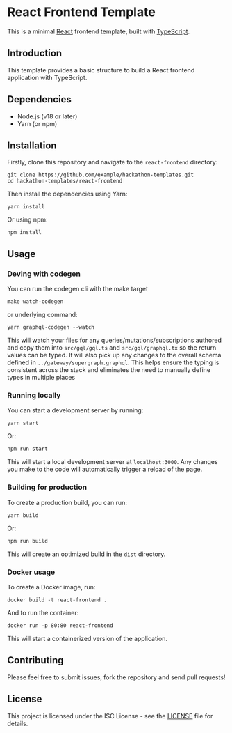# React Frontend Template

This is a minimal [React](https://reactjs.org/) frontend template, built with [TypeScript](https://www.typescriptlang.org/).

## Introduction

This template provides a basic structure to build a React frontend application with TypeScript.

## Dependencies

- Node.js (v18 or later)
- Yarn (or npm)

## Installation

Firstly, clone this repository and navigate to the `react-frontend` directory:

```
git clone https://github.com/example/hackathon-templates.git
cd hackathon-templates/react-frontend
```

Then install the dependencies using Yarn:

```
yarn install
```

Or using npm:

```
npm install
```

## Usage

### Deving with codegen
You can run the codegen cli with the make target
```
make watch-codegen
```

or underlying command:
```
yarn graphql-codegen --watch
```

This will watch your files for any queries/mutations/subscriptions authored and copy them into
`src/gql/gql.ts` and `src/gql/graphql.tx` so the return values can be typed. It will also pick up any
changes to the overall schema defined in `../gateway/supergraph.graphql`. This helps ensure the typing is
consistent across the stack and eliminates the need to manually define types in multiple places

### Running locally

You can start a development server by running:

```
yarn start
```

Or:

```
npm run start
```

This will start a local development server at `localhost:3000`. Any changes you make to the code will automatically trigger a reload of the page.

### Building for production

To create a production build, you can run:

```
yarn build
```

Or:

```
npm run build
```

This will create an optimized build in the `dist` directory.

### Docker usage

To create a Docker image, run:

```
docker build -t react-frontend .
```

And to run the container:

```
docker run -p 80:80 react-frontend
```

This will start a containerized version of the application.

## Contributing

Please feel free to submit issues, fork the repository and send pull requests!

## License

This project is licensed under the ISC License - see the [LICENSE](../LICENSE) file for details.

